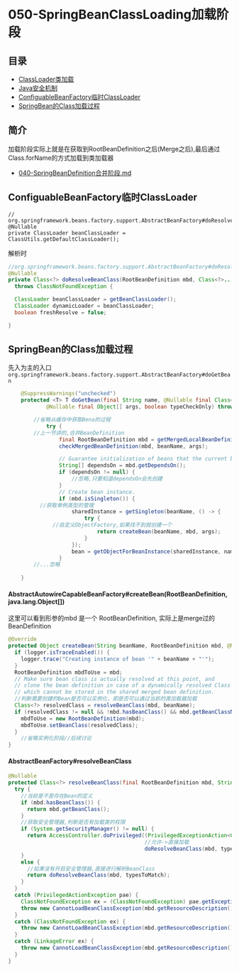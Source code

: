 # 050-SpringBeanClassLoading加载阶段

## 目录

- [ClassLoader类加载](../../07-jvm/07-虚拟机类加载机制/README.md) 
- [Java安全机制](../../04-java/13-Java安全机制) 
- [ConfiguableBeanFactory临时ClassLoader]()
- [SpringBean的Class加载过程](#SpringBean的Class加载过程)

## 简介

加载阶段实际上就是在获取到RootBeanDefinition之后(Merge之后),最后通过Class.forName的方式加载到类加载器

-  [040-SpringBeanDefinition合并阶段.md](040-SpringBeanDefinition合并阶段.md) 

## ConfiguableBeanFactory临时ClassLoader

```
// org.springframework.beans.factory.support.AbstractBeanFactory#doResolveBeanClass 
@Nullable
private ClassLoader beanClassLoader = ClassUtils.getDefaultClassLoader();
```

解析时

```java
//org.springframework.beans.factory.support.AbstractBeanFactory#doResolveBeanClass
@Nullable
private Class<?> doResolveBeanClass(RootBeanDefinition mbd, Class<?>... typesToMatch)
  throws ClassNotFoundException {

  ClassLoader beanClassLoader = getBeanClassLoader();
  ClassLoader dynamicLoader = beanClassLoader;
  boolean freshResolve = false;

}
```

## SpringBean的Class加载过程

先入为主的入口 `org.springframework.beans.factory.support.AbstractBeanFactory#doGetBean`

```java
	@SuppressWarnings("unchecked")
	protected <T> T doGetBean(final String name, @Nullable final Class<T> requiredType,
			@Nullable final Object[] args, boolean typeCheckOnly) throws BeansException {

		//省略从缓存中获取Bena的过程
			try {
        //上一节讲的,合并BeanDefinition
				final RootBeanDefinition mbd = getMergedLocalBeanDefinition(beanName);
				checkMergedBeanDefinition(mbd, beanName, args);

				// Guarantee initialization of beans that the current bean depends on.
				String[] dependsOn = mbd.getDependsOn();
				if (dependsOn != null) {
					//忽略,只要知道dependsOn会先创建
				}
				// Create bean instance.
				if (mbd.isSingleton()) {
          //获取单例类型的管理
					sharedInstance = getSingleton(beanName, () -> {
						try {
              //自定义ObjectFactory,如果找不到就创建一个
							return createBean(beanName, mbd, args);
						}
					});
					bean = getObjectForBeanInstance(sharedInstance, name, beanName, mbd);
				}
		//...忽略
			
	}
```

#### AbstractAutowireCapableBeanFactory#createBean(RootBeanDefinition, java.lang.Object[])

这里可以看到形参的mbd 是一个 RootBeanDefinition, 实际上是merge过的BeanDefinition

```java
@Override
protected Object createBean(String beanName, RootBeanDefinition mbd, @Nullable Object[] args) throws BeanCreationException {
  if (logger.isTraceEnabled()) {
    logger.trace("Creating instance of bean '" + beanName + "'");
  }
  RootBeanDefinition mbdToUse = mbd;
  // Make sure bean class is actually resolved at this point, and
  // clone the bean definition in case of a dynamically resolved Class
  // which cannot be stored in the shared merged bean definition.
  //判断需要创建的Bean是否可以实例化，即是否可以通过当前的类加载器加载
  Class<?> resolvedClass = resolveBeanClass(mbd, beanName);
  if (resolvedClass != null && !mbd.hasBeanClass() && mbd.getBeanClassName() != null) {
    mbdToUse = new RootBeanDefinition(mbd);
    mbdToUse.setBeanClass(resolvedClass);
  }
	//省略实例化阶段//后续讨论
}
```

####  AbstractBeanFactory#resolveBeanClass

```java
@Nullable
protected Class<?> resolveBeanClass(final RootBeanDefinition mbd, String beanName, final Class<?>... typesToMatch) throws CannotLoadBeanClassException {
  try {
    //当前是不是存在Bean的定义
    if (mbd.hasBeanClass()) {
      return mbd.getBeanClass();
    }
    //获取安全管理器,判断是否有加载类的权限
    if (System.getSecurityManager() != null) {
      return AccessController.doPrivileged((PrivilegedExceptionAction<Class<?>>) () ->
                                           //允许->直接加载
                                           doResolveBeanClass(mbd, typesToMatch), getAccessControlContext());
    }
    else {
      //如果没有开启安全管理器,直接进行解析BeanClass
      return doResolveBeanClass(mbd, typesToMatch);
    }
  }
  catch (PrivilegedActionException pae) {
    ClassNotFoundException ex = (ClassNotFoundException) pae.getException();
    throw new CannotLoadBeanClassException(mbd.getResourceDescription(), beanName, mbd.getBeanClassName(), ex);
  }
  catch (ClassNotFoundException ex) {
    throw new CannotLoadBeanClassException(mbd.getResourceDescription(), beanName, mbd.getBeanClassName(), ex);
  }
  catch (LinkageError ex) {
    throw new CannotLoadBeanClassException(mbd.getResourceDescription(), beanName, mbd.getBeanClassName(), ex);
  }
}
```


